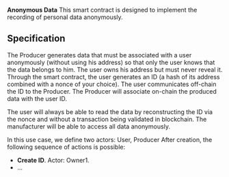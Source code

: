 **Anonymous Data**
This smart contract is designed to implement the recording of personal data anonymously.

## Specification
The Producer generates data that must be associated with a user anonymously (without using his address) so that only the
user knows that the data belongs to him.
The user owns his address but must never reveal it.
Through the smart contract, the user generates an ID (a hash of its address combined with a nonce of your choice).
The user communicates off-chain the ID to the Producer.
The Producer will associate on-chain the produced data with the user ID.

The user will always be able to read the data by reconstructing the ID via the nonce and without a transaction 
being validated in blockchain.
The manufacturer will be able to access all data anonymously.


In this use case, we define two actors: User, Producer
After creation, the following sequence of actions is possible:
- **Create ID**. Actor: Owner1.
-  ... 